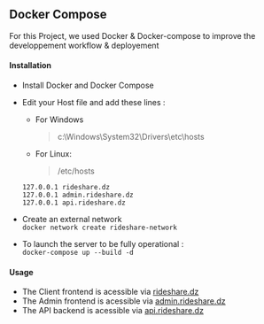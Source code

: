 

## Docker Compose
For this Project, we used Docker & Docker-compose to improve the developpement workflow & deployement
#### Installation
- Install Docker and Docker Compose
- Edit your Host file and add these lines : 
  - For Windows
    >  c:\Windows\System32\Drivers\etc\hosts 
  - For Linux:
    > /etc/hosts
  ```
  127.0.0.1 rideshare.dz
  127.0.0.1 admin.rideshare.dz
  127.0.0.1 api.rideshare.dz
  ```   
- Create an external network <br>
`docker network create rideshare-network`

- To launch the server to be fully operational :  <br>
`docker-compose up --build -d`

#### Usage
- The Client frontend is acessible via [rideshare.dz](http://rideshare.dz)
- The Admin frontend is acessible via [admin.rideshare.dz](http://admin.rideshare.dz)
- The API backend is acessible via [api.rideshare.dz](http://api.rideshare.dz)




